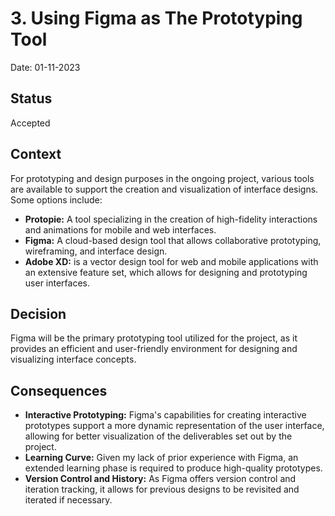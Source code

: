 # 3. Using Figma as The Prototyping Tool

Date: 01-11-2023

## Status

Accepted

## Context

For prototyping and design purposes in the ongoing project, various tools are available to support the creation and visualization of interface designs. Some options include:
* **Protopie:** A tool specializing in the creation of high-fidelity interactions and animations for mobile and web interfaces.
* **Figma:** A cloud-based design tool that allows collaborative prototyping, wireframing, and interface design. 
* **Adobe XD:** is a vector design tool for web and mobile applications with an extensive feature set, which allows for designing and prototyping user interfaces. 

## Decision

Figma will be the primary prototyping tool utilized for the project, as it provides an efficient and user-friendly environment for designing and visualizing interface concepts.

## Consequences

* **Interactive Prototyping:**  Figma's capabilities for creating interactive prototypes support a more dynamic representation of the user interface, allowing for better visualization of the deliverables set out by the project.
* **Learning Curve:**  Given my lack of prior experience with Figma, an extended learning phase is required to produce high-quality prototypes.
* **Version Control and History:** As Figma offers version control and iteration tracking, it allows for previous designs to be revisited and iterated if necessary.

